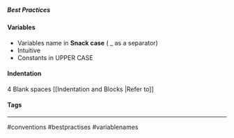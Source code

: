 ##### Best Practices

#### Variables

- Variables name in **Snack case** ( \_ as a separator)
- Intuitive
- Constants in UPPER CASE

#### Indentation
4 Blank spaces
[[Indentation and Blocks |Refer to]]

#### Tags
***
#conventions #bestpractises #variablenames 